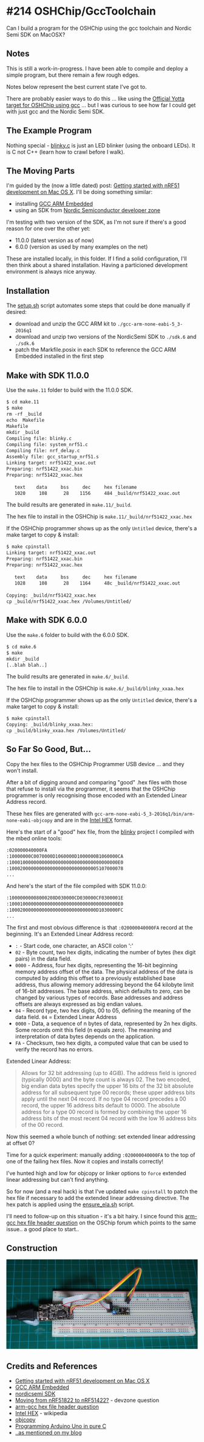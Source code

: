# #214 OSHChip/GccToolchain

Can I build a program for the OSHChip using the gcc toolchain and Nordic Semi SDK on MacOSX?


## Notes

This is still a work-in-progress. I have been able to compile and deploy a simple program, but there remain a few rough edges.

Notes below represent the best current state I've got to.

There are probably easier ways to do this ... like using the
[Official Yotta target for OSHChip using gcc](https://github.com/OSHChip/target-OSHChip-gcc) ...
but I was curious to see how far I could get with just gcc and the Nordic Semi SDK.

## The Example Program

Nothing special - [blinky.c](./blinky.c) is just an LED blinker (using the onboard LEDs).
It is C not C++ (learn how to crawl before I walk).


## The Moving Parts

I'm guided by the (now a little dated) post:
[Getting started with nRF51 development on Mac OS X](https://devzone.nordicsemi.com/blogs/22/getting-started-with-nrf51-development-on-mac-os-x/). I'll be doing something similar:

* installing [GCC ARM Embedded](https://launchpad.net/gcc-arm-embedded)
* using an SDK from [Nordic Semiconductor developer zone](http://developer.nordicsemi.com/)

I'm testing with two version of the SDK, as I'm not sure if there's a good reason for one over the other yet:

* 11.0.0 (latest version as of now)
* 6.0.0 (version as used by many examples on the net)

These are installed locally, in this folder. If I find a solid configuration, I'll then think about a shared installation.
Having a particioned development environment is always nice anyway.


## Installation

The [setup.sh](./setup.sh) script automates some steps that could be done manually if desired:

* download and unzip the GCC ARM kit to `./gcc-arm-none-eabi-5_3-2016q1`
* download and unzip two versions of the NordicSemi SDK to `./sdk.6` and `./sdk.6`
* patch the Markfile.posix in each SDK to reference the GCC ARM Embedded installed in the first step

## Make with SDK 11.0.0

Use the `make.11` folder to build with the 11.0.0 SDK.

```
$ cd make.11
$ make
rm -rf _build
echo  Makefile
Makefile
mkdir _build
Compiling file: blinky.c
Compiling file: system_nrf51.c
Compiling file: nrf_delay.c
Assembly file: gcc_startup_nrf51.s
Linking target: nrf51422_xxac.out
Preparing: nrf51422_xxac.bin
Preparing: nrf51422_xxac.hex

   text    data     bss     dec     hex filename
   1020     108      28    1156     484 _build/nrf51422_xxac.out

```

The build results are generated in `make.11/_build`.

The hex file to install in the OSHChip is `make.11/_build/nrf51422_xxac.hex`

If the OSHChip programmer shows up as the only `Untitled` device, there's a make target to copy & install:

```
$ make cpinstall
Linking target: nrf51422_xxac.out
Preparing: nrf51422_xxac.bin
Preparing: nrf51422_xxac.hex

   text    data     bss     dec     hex filename
   1028     108      28    1164     48c _build/nrf51422_xxac.out

Copying: _build/nrf51422_xxac.hex
cp _build/nrf51422_xxac.hex /Volumes/Untitled/
```

## Make with SDK 6.0.0

Use the `make.6` folder to build with the 6.0.0 SDK.

```
$ cd make.6
$ make
mkdir _build
[..blah blah..]

```

The build results are generated in `make.6/_build`.

The hex file to install in the OSHChip is `make.6/_build/blinky_xxaa.hex`

If the OSHChip programmer shows up as the only `Untitled` device, there's a make target to copy & install:

```
$ make cpinstall
Copying: _build/blinky_xxaa.hex:
cp _build/blinky_xxaa.hex /Volumes/Untitled/

```

## So Far So Good, But...

Copy the hex files to the OSHChip Programmer USB device ... and they won't install.

After a bit of digging around and comparing "good" .hex files with those that refuse to install via the programmer,
it seems that the OSHChip programmer is only recognising those encoded with an Extended Linear Address record.

These hex files are generated with `gcc-arm-none-eabi-5_3-2016q1/bin/arm-none-eabi-objcopy` and are in the
[Intel HEX](https://en.wikipedia.org/wiki/Intel_HEX) format.

Here's the start of a "good" hex file, from the [blinky](../blinky) project I compiled with the mbed online tools:

```
:020000040000FA
:10000000C0070000D1060000D1000000B1060000CA
:1000100000000000000000000000000000000000E0
:100020000000000000000000000000005107000078
...
```

And here's the start of the file compiled with SDK 11.0.0:

```
:10000000008000208D030000CD030000CF0300001E
:1000100000000000000000000000000000000000E0
:10002000000000000000000000000000D1030000FC
...
```

The first and most obvious difference is that `:020000040000FA` record at the beginning. It's an Extended Linear Address record:

* `:` - Start code, one character, an ASCII colon ':'
* `02` - Byte count, two hex digits, indicating the number of bytes (hex digit pairs) in the data field.
* `0000` - Address, four hex digits, representing the 16-bit beginning memory address offset of the data. The physical address of the data is computed by adding this offset to a previously established base address, thus allowing memory addressing beyond the 64 kilobyte limit of 16-bit addresses. The base address, which defaults to zero, can be changed by various types of records. Base addresses and address offsets are always expressed as big endian values.
* `04` - Record type, two hex digits, 00 to 05, defining the meaning of the data field. `04` = Extended Linear Address
* `0000` - Data, a sequence of n bytes of data, represented by 2n hex digits. Some records omit this field (n equals zero). The meaning and interpretation of data bytes depends on the application.
* `FA` - Checksum, two hex digits, a computed value that can be used to verify the record has no errors.

Extended Linear Address:

> Allows for 32 bit addressing (up to 4GiB). The address field is ignored (typically 0000) and the byte count is always 02. The two encoded, big endian data bytes specify the upper 16 bits of the 32 bit absolute address for all subsequent type 00 records; these upper address bits apply until the next 04 record. If no type 04 record precedes a 00 record, the upper 16 address bits default to 0000. The absolute address for a type 00 record is formed by combining the upper 16 address bits of the most recent 04 record with the low 16 address bits of the 00 record.

Now this seemed a whole bunch of nothing: set extended linear addressing at offset 0?

Time for a quick experiment: manually adding `:020000040000FA` to the top of one of the failing hex files. Now it copies and installs correctly!

I've hunted high and low for objcopy or linker options to `force` extended linear addressing but can't find anything.

So for now (and a real hack) is that I've updated `make cpinstall` to patch the hex file if necessary to add the extended linear addressing directive. The hex patch is applied using the [ensure_ela.sh](./ensure_ela.sh) script.

I'll need to follow-up on this situation - it's a bit hairy.
I since found this [arm-gcc hex file header question](http://www.oshchip.com/forum/viewtopic.php?f=7&p=395#p395)
on the OSChip forum which points to the same issue.. a good place to start..

## Construction

![The Build](./assets/GccToolchain_build.jpg?raw=true)

## Credits and References

* [Getting started with nRF51 development on Mac OS X](https://devzone.nordicsemi.com/blogs/22/getting-started-with-nrf51-development-on-mac-os-x/)
* [GCC ARM Embedded](https://launchpad.net/gcc-arm-embedded)
* [nordicsemi SDK](http://developer.nordicsemi.com/)
* [Moving from nRF51822 to nRF51422?](https://devzone.nordicsemi.com/question/30569/moving-from-nrf51822-to-nrf51422/) - devzone question
* [arm-gcc hex file header question](http://www.oshchip.com/forum/viewtopic.php?f=7&p=395#p395)
* [Intel HEX](https://en.wikipedia.org/wiki/Intel_HEX) - wikipedia
* [objcopy](https://sourceware.org/binutils/docs/binutils/objcopy.html)
* [Programming Arduino Uno in pure C](https://balau82.wordpress.com/2011/03/29/programming-arduino-uno-in-pure-c/)
* [..as mentioned on my blog](https://blog.tardate.com/2016/07/littlearduinoprojects214-oshchip-gcc.html)
